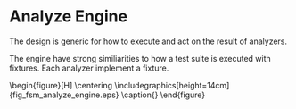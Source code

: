 # Analyze Engine

The design is generic for how to execute and act on the result of analyzers.

The engine have strong similiarities to how a test suite is executed with fixtures. Each analyzer implement a fixture.

\begin{figure}[H]
    \centering
    \includegraphics[height=14cm]{fig_fsm_analyze_engine.eps}
    \caption{}
\end{figure}
